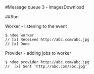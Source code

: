 #Message queue 3 - imagesDownload

##Run

Worker - listening to the event
```
$ ndoe worker
// [x] Received http://abc.com/abc.jpg
// [x] Done
 ```

Provider - adding jobs to worker
```
$ ndoe provider http://abc.com/abc.jpg
//  [x] Sent 'http://abc.com/abc.jpg'
```


